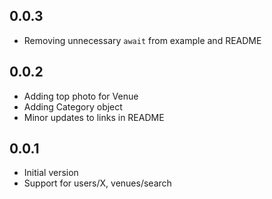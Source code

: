 ## 0.0.3
- Removing unnecessary `await` from example and README

## 0.0.2
- Adding top photo for Venue
- Adding Category object
- Minor updates to links in README

## 0.0.1
- Initial version
- Support for users/X, venues/search
